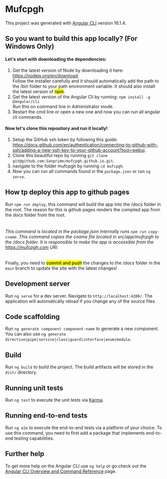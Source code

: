 # Mufcpgh

This project was generated with [Angular CLI](https://github.com/angular/angular-cli) version 16.1.4.

## So you want to build this app locally? (For Windows Only)

#### Let's start with downloading the dependencies:
1. Get the latest version of Node by downloading it here: https://nodejs.org/en/download. 
<br> Follow the installer carefully and it should automatically add the path to the /bin folder to your path environment variable. It should also install the latest version of <mark>npm</mark>.
2. Get the latest version of the Angular Cli by running: `npm install -g @angular/cli`
<br> Run this on command line in Administrator mode.
3. Restart the cmd line or open a new one and now you can run all angular cli commands.

#### Now let's clone this repository and run it locally!
1. Setup the GitHub ssh token by following this guide: https://docs.github.com/en/authentication/connecting-to-github-with-ssh/adding-a-new-ssh-key-to-your-github-account?tool=webui.
1. Clone this beautiful repo by running `git clone git@github.com:Sanprime/mufcpgh.github.io.git`.
1. navigate to the folder mufcpgh by running `cd mufcpgh`.
1. Now you can run all commands found in the `package.json` or run `ng serve`.

## How tp deploy this app to github pages

Run `npm run deploy`, this command will build the app into the /docs folder in the root. The reason for this is github pages renders the compiled app from the docs folder from the root.
<br>
<br>
###### This command is located in the package.json internally runs `npm run copy-cname`. This command copies the cname file located in src/app/mufcpgh to the /docs folder. It is responsible to make the app is accessible from the https://mufcpgh.com URI.

Finally, you need to <mark>commit and push</mark> the changes to the /docs folder in the `main` branch to update the site with the latest changes!

## Development server

Run `ng serve` for a dev server. Navigate to `http://localhost:4200/`. The application will automatically reload if you change any of the source files.

## Code scaffolding

Run `ng generate component component-name` to generate a new component. You can also use `ng generate directive|pipe|service|class|guard|interface|enum|module`.

## Build

Run `ng build` to build the project. The build artifacts will be stored in the `dist/` directory.

## Running unit tests

Run `ng test` to execute the unit tests via [Karma](https://karma-runner.github.io).

## Running end-to-end tests

Run `ng e2e` to execute the end-to-end tests via a platform of your choice. To use this command, you need to first add a package that implements end-to-end testing capabilities.

## Further help

To get more help on the Angular CLI use `ng help` or go check out the [Angular CLI Overview and Command Reference](https://angular.io/cli) page.
